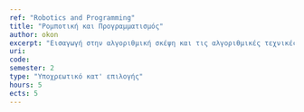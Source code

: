 ```yaml
---
ref: "Robotics and Programming"
title: "Ρομποτική και Προγραμματισμός"
author: okon
excerpt: "Εισαγωγή στην αλγοριθμική σκέψη και τις αλγοριθμικές τεχνικές. Εκμάθηση των βασικών αρχών του προγραμματισμού και των κυριότερων συντακτικών δομών των σύγχρονων γλωσσών προγραμματισμού. Εξοικείωση με γραφικά περιβάλλοντα συγγραφής και εκτέλεσης προγραμμάτων. Εισαγωγή στον προγραμματισμό μικρο-ρομποτικών συσκευών. Εφαρμογή προγραμματιστικών τεχνικών στη ρομποτική. "
uri: 
code:
semester: 2
type: "Υποχρεωτικό κατ' επιλογής"
hours: 5
ects: 5
---
```

  
  
